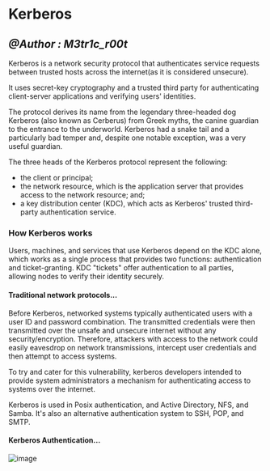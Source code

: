 # Kerberos
## _@Author : M3tr1c_r00t_

Kerberos is a network security protocol that authenticates service requests between trusted hosts across the internet(as it is considered unsecure). 

It uses secret-key cryptography and a trusted third party for authenticating client-server applications and verifying users' identities.

The protocol derives its name from the legendary three-headed dog Kerberos (also known as Cerberus) from Greek myths, the canine guardian to the entrance to the underworld. Kerberos had a snake tail and a particularly bad temper and, despite one notable exception, was a very useful guardian.

The three heads of the Kerberos protocol represent the following:
- the client or principal;
- the network resource, which is the application server that provides access to the network resource; and;
- a key distribution center (KDC), which acts as Kerberos' trusted third-party authentication service.

### How Kerberos works
Users, machines, and services that use Kerberos depend on the KDC alone, which works as a single process that provides two functions: authentication and ticket-granting. 
KDC "tickets" offer authentication to all parties, allowing nodes to verify their identity securely.

#### Traditional network protocols...
Before Kerberos, networked systems typically authenticated users with a user ID and password combination. The transmitted credentials were then transmitted over the unsafe and unsecure internet without any security/encryption. Therefore, attackers with access to the network could easily eavesdrop on network transmissions, intercept user credentials and then attempt to access systems.

To try and cater for this vulnerability, kerberos developers intended to provide system administrators a mechanism for authenticating access to systems over the internet.

 Kerberos is used in Posix authentication, and Active Directory, NFS, and Samba. It's also an alternative authentication system to SSH, POP, and SMTP.

#### Kerberos Authentication...
![image](https://user-images.githubusercontent.com/99975622/211930956-084fcf30-9d55-4c45-a444-8778683ed39e.png)
